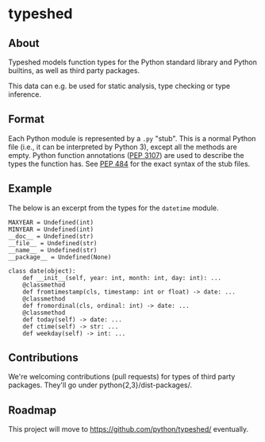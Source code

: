 # typeshed

## About

Typeshed models function types for the Python standard library
and Python builtins, as well as third party packages.

This data can e.g. be used for static analysis, type checking or type inference.

## Format

Each Python module is represented by a `.py` "stub". This is a normal Python
file (i.e., it can be interpreted by Python 3), except all the methods are empty.
Python function annotations ([PEP 3107](https://www.python.org/dev/peps/pep-3107/))
are used to describe the types the function has.
See [PEP 484](http://www.python.org/dev/peps/pep-0484/) for the exact syntax
of the stub files.

## Example

The below is an excerpt from the types for the `datetime` module.

```
MAXYEAR = Undefined(int)
MINYEAR = Undefined(int)
__doc__ = Undefined(str)
__file__ = Undefined(str)
__name__ = Undefined(str)
__package__ = Undefined(None)

class date(object):
    def __init__(self, year: int, month: int, day: int): ...
    @classmethod
    def fromtimestamp(cls, timestamp: int or float) -> date: ...
    @classmethod
    def fromordinal(cls, ordinal: int) -> date: ...
    @classmethod
    def today(self) -> date: ...
    def ctime(self) -> str: ...
    def weekday(self) -> int: ...
```

## Contributions

We're welcoming contributions (pull requests) for types of third party
packages. They'll go under python{2,3}/dist-packages/.

## Roadmap

This project will move to https://github.com/python/typeshed/ eventually.

